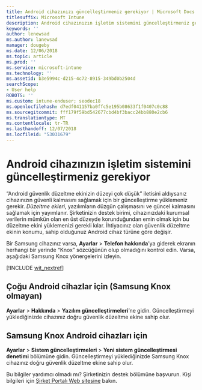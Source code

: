```yaml
---
title: Android cihazınızı güncelleştirmeniz gerekiyor | Microsoft Docs
titlesuffix: Microsoft Intune
description: Android cihazınızın işletim sistemini güncelleştirmeniz gerekiyor.
keywords: ''
author: lenewsad
ms.author: lanewsad
manager: dougeby
ms.date: 12/06/2018
ms.topic: article
ms.prod: ''
ms.service: microsoft-intune
ms.technology: ''
ms.assetid: b3e5994c-d215-4c72-8915-349bd0b2504d
searchScope:
- User help
ROBOTS: ''
ms.custom: intune-enduser; seodec18
ms.openlocfilehash: d7edf041157ba0ffc5e195b08633f1f0407c0c88
ms.sourcegitcommit: fff179f59bd542677cbd4bf3bacc24bb880e2cb6
ms.translationtype: MT
ms.contentlocale: tr-TR
ms.lasthandoff: 12/07/2018
ms.locfileid: "53031679"
---
```

# <a name="you-need-to-update-your-android-devices-operating-system"></a>Android cihazınızın işletim sistemini güncelleştirmeniz gerekiyor

“Android güvenlik düzeltme ekinizin düzeyi çok düşük” iletisini aldıysanız cihazınızın güvenli kalmasını sağlamak için bir güncelleştirme yüklemeniz gerekir. _Düzeltme ekleri_, yazılımların düzgün çalışmasını ve güncel kalmasını sağlamak için yayımlanır. Şirketinizin destek birimi, cihazınızdaki kurumsal verilerin mümkün olan en üst düzeyde korunduğundan emin olmak için bu düzeltme ekini yüklemenizi gerekli kılar. İhtiyacınız olan güvenlik düzeltme ekinin konumu, sahip olduğunuz Android cihaz türüne göre değişir.

Bir Samsung cihazınız varsa, **Ayarlar** > **Telefon hakkında**’ya giderek ekranın herhangi bir yerinde “Knox” sözcüğünün olup olmadığını kontrol edin. Varsa, aşağıdaki Samsung Knox yönergelerini izleyin.

[!INCLUDE [wit_nextref](includes/end-user-os-update-guidance.md)]

## <a name="for-most-android-devices-non-samsung-knox"></a>Çoğu Android cihazlar için (Samsung Knox olmayan)

**Ayarlar** > **Hakkında** > **Yazılım güncelleştirmeleri**’ne gidin. Güncelleştirmeyi yüklediğinizde cihazınız doğru güvenlik düzeltme ekine sahip olur.

## <a name="for-samsung-knox-android-devices"></a>Samsung Knox Android cihazları için

**Ayarlar** > **Sistem güncelleştirmeleri** > **Yeni sistem güncelleştirmesi denetimi** bölümüne gidin. Güncelleştirmeyi yüklediğinizde Samsung Knox cihazınız doğru güvenlik düzeltme ekine sahip olur.



Bu bilgiler yardımcı olmadı mı? Şirketinizin destek bölümüne başvurun. Kişi bilgileri için [Şirket Portalı Web sitesine](https://go.microsoft.com/fwlink/?linkid=2010980) bakın.
